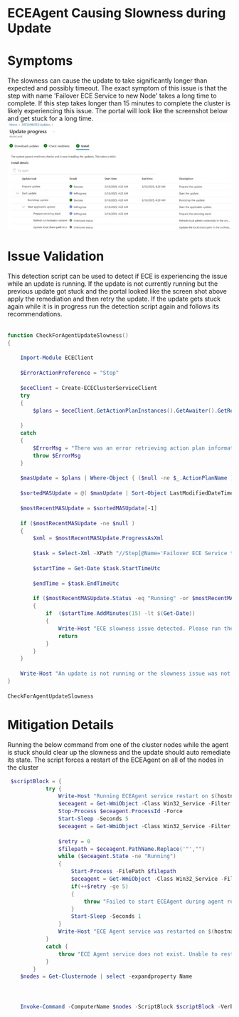 # ECEAgent Causing Slowness during Update

# Symptoms

The slowness can cause the update to take significantly longer than expected and possibly timeout. The exact symptom of this issue is that the step with name 'Failover ECE Service to new Node' takes a long time to complete. If this step takes longer than 15 minutes to complete the cluster  is likely experiencing this issue. The portal will look like the screenshot below and get stuck for a long time.
![alt text](image.png)

# Issue Validation
This detection script can be used to detect if ECE is experiencing the issue while an update is running. If the update is not currently running but the previous update got stuck and the portal looked like the screen shot above apply the remediation and then retry the update. If the update gets stuck again while it is in progress run the detection script again and follows its recommendations.

``` Powershell

function CheckForAgentUpdateSlowness()
{

    Import-Module ECEClient

    $ErrorActionPreference = "Stop"

    $eceClient = Create-ECEClusterServiceClient
    try
    {
        $plans = $eceClient.GetActionPlanInstances().GetAwaiter().GetResult()

    }
    catch
    {
        $ErrorMsg = "There was an error retrieving action plan information from the ECE service. Please try again in a few minutes"
        throw $ErrorMsg
    }

    $masUpdate = $plans | Where-Object { ($null -ne $_.ActionPlanName ) -and (($_.ActionPlanName -match "MAS Update")) }

    $sortedMASUpdate = @( $masUpdate | Sort-Object LastModifiedDateTime )

    $mostRecentMASUpdate = $sortedMASUpdate[-1]

    if ($mostRecentMASUpdate -ne $null )
    {
        $xml = $mostRecentMASUpdate.ProgressAsXml

        $task = Select-Xml -XPath "//Step[@Name='Failover ECE Service to new Node']" -Content $xml | Select-Object -ExpandProperty Node | Select-Object -exp Task

        $startTime = Get-Date $task.StartTimeUtc

        $endTime = $task.EndTimeUtc

        if ($mostRecentMASUpdate.Status -eq "Running" -or $mostRecentMASUpdate.Status -eq "Waiting" -or $mostRecentMASUpdate.Status -eq "Pending" )
        {
            if  ($startTime.AddMinutes(15) -lt $(Get-Date))
            {
                Write-Host "ECE slowness issue detected. Please run the agent restart remediation from the ECEAgent Causing Slowness during Update TSG"
                return
            }
        }
    }

    Write-Host "An update is not running or the slowness issue was not detected"
}

CheckForAgentUpdateSlowness

```


# Mitigation Details  

Running the below command from one of the cluster nodes while the agent is stuck should clear up the slowness and the update should auto remediate its state. The script forces a restart of the ECEAgent on all of the nodes in the cluster

``` Powershell 
 $scriptBlock = {
            try {
                Write-Host "Running ECEAgent service restart on $(hostname)"
                $eceagent = Get-WmiObject -Class Win32_Service -Filter "Name='ECEAgent'"
                Stop-Process $eceagent.ProcessId -Force
                Start-Sleep -Seconds 5
                $eceagent = Get-WmiObject -Class Win32_Service -Filter "Name='ECEAgent'"
                
                $retry = 0
                $filepath = $eceagent.PathName.Replace('"',"")
                while ($eceagent.State -ne "Running")
                {
                    Start-Process -FilePath $filepath
                    $eceagent = Get-WmiObject -Class Win32_Service -Filter "Name='ECEAgent'"
                    if(++$retry -ge 5)
                    {
                        throw "Failed to start ECEAgent during agent restart on $(hostname)"
                    }
                    Start-Sleep -Seconds 1
                }
                Write-Host "ECE Agent service was restarted on $(hostname)"
            }
            catch {
                throw "ECE Agent service does not exist. Unable to restart on $(hostname)"
            }
        }
    $nodes = Get-Clusternode | select -expandproperty Name

    
    
    Invoke-Command -ComputerName $nodes -ScriptBlock $scriptBlock -Verbose -ErrorAction 'Stop'
```
